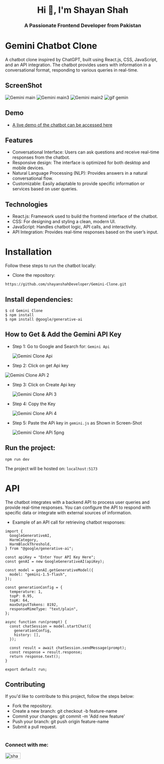 <h1 align="center">Hi 👋, I'm Shayan Shah</h1>
<h3 align="center">A Passionate Frontend Developer from Pakistan</h3>

# Gemini Chatbot Clone

A chatbot clone inspired by ChatGPT, built using React.js, CSS, JavaScript, and an API integration. The chatbot provides users with information in a conversational format, responding to various queries in real-time.

## ScreenShot

![Gemini main](https://github.com/user-attachments/assets/e025a7e3-1ec4-45c8-bd15-bd5988f6141c)
![Gemini main3](https://github.com/user-attachments/assets/037c5891-1398-4d59-9da9-22277afef2d2)
![Gemini main2](https://github.com/user-attachments/assets/0b7b9596-aee3-4a11-b2e2-9473179a3362)
![gif gemin](https://github.com/user-attachments/assets/394d58fd-5c0e-4551-84f8-571dc5838453)


## Demo

- [A live demo of the chatbot can be accessed here](https://geminibotclone.netlify.app/)

## Features

- Conversational Interface: Users can ask questions and receive real-time responses from the chatbot.
- Responsive design: The interface is optimized for both desktop and mobile devices.
- Natural Language Processing (NLP): Provides answers in a natural conversational flow.
- Customizable: Easily adaptable to provide specific information or services based on user queries.

## Technologies

- React.js: Framework used to build the frontend interface of the chatbot.
- CSS: For designing and styling a clean, modern UI.
- JavaScript: Handles chatbot logic, API calls, and interactivity.
- API Integration: Provides real-time responses based on the user’s input.

# Installation

Follow these steps to run the chatbot locally:

- Clone the repository:

```
https://github.com/shayanshahDeveloper/Gemini-Clone.git
```

## Install dependencies:

```
$ cd Gemini Clone   
$ npm install
$ npm install @google/generative-ai
```

## How to Get & Add the Gemini API Key

- Step 1: Go to Google and Search for: `Gemini Api`
 
  ![Gemini Clone Api](https://github.com/user-attachments/assets/05fdb0b7-1f4f-441f-aa70-d8f6ad8e14a1)
  
- Step 2: Click on get Api key
  
![Gemini Clone APi 2](https://github.com/user-attachments/assets/fdd0ced4-86ea-42fd-885d-56f92359fff7)


- Step 3: Click on Create Api key
  
  ![Gemini Clone APi 3](https://github.com/user-attachments/assets/fa0a7a66-fd2b-497f-b278-5b35b2e5b1cd)

- Step 4: Copy the Key
  
  ![Gemini Clone APi 4](https://github.com/user-attachments/assets/75c23870-fbeb-4975-8352-e851a413737b)

- Step 5: Paste the APi key in `gemini.js` as Shown in Screen-Shot
  
  ![Gemini Clone APi 5png](https://github.com/user-attachments/assets/03601965-5545-4e7e-a198-41c506f42c78)


## Run the project:

```
npm run dev
```

The project will be hosted on: `localhost:5173`

# API

The chatbot integrates with a backend API to process user queries and provide real-time responses. You can configure the API to respond with specific data or integrate with external sources of information.

- Example of an API call for retrieving chatbot responses:

```
import {
  GoogleGenerativeAI,
  HarmCategory,
  HarmBlockThreshold,
} from "@google/generative-ai";

const apiKey = "Enter Your API Key Here";
const genAI = new GoogleGenerativeAI(apiKey);

const model = genAI.getGenerativeModel({
  model: "gemini-1.5-flash",
});

const generationConfig = {
  temperature: 1,
  topP: 0.95,
  topK: 64,
  maxOutputTokens: 8192,
  responseMimeType: "text/plain",
};

async function run(prompt) {
  const chatSession = model.startChat({
    generationConfig,
    history: [],
  });

  const result = await chatSession.sendMessage(prompt);
  const response = result.response;
  return response.text();
}

export default run;
```

## Contributing

If you'd like to contribute to this project, follow the steps below:

- Fork the repository.
- Create a new branch: git checkout -b feature-name
- Commit your changes: git commit -m 'Add new feature'
- Push your branch: git push origin feature-name
- Submit a pull request.

#

<h3 align="left">Connect with me:</h3>
<p align="left">
<a href="https://linkedin.com/in/shayan-shah-b31439296" target="blank"><img align="center" src="https://raw.githubusercontent.com/rahuldkjain/github-profile-readme-generator/master/src/images/icons/Social/linked-in-alt.svg" alt="shayan-shah-b31439296" height="20" width="50" /></a>
</p>

